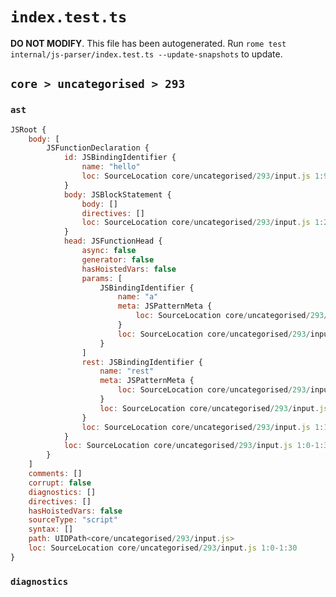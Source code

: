 # `index.test.ts`

**DO NOT MODIFY**. This file has been autogenerated. Run `rome test internal/js-parser/index.test.ts --update-snapshots` to update.

## `core > uncategorised > 293`

### `ast`

```javascript
JSRoot {
	body: [
		JSFunctionDeclaration {
			id: JSBindingIdentifier {
				name: "hello"
				loc: SourceLocation core/uncategorised/293/input.js 1:9-1:14 (hello)
			}
			body: JSBlockStatement {
				body: []
				directives: []
				loc: SourceLocation core/uncategorised/293/input.js 1:27-1:30
			}
			head: JSFunctionHead {
				async: false
				generator: false
				hasHoistedVars: false
				params: [
					JSBindingIdentifier {
						name: "a"
						meta: JSPatternMeta {
							loc: SourceLocation core/uncategorised/293/input.js 1:15-1:16
						}
						loc: SourceLocation core/uncategorised/293/input.js 1:15-1:16 (a)
					}
				]
				rest: JSBindingIdentifier {
					name: "rest"
					meta: JSPatternMeta {
						loc: SourceLocation core/uncategorised/293/input.js 1:21-1:25
					}
					loc: SourceLocation core/uncategorised/293/input.js 1:21-1:25 (rest)
				}
				loc: SourceLocation core/uncategorised/293/input.js 1:14-1:26
			}
			loc: SourceLocation core/uncategorised/293/input.js 1:0-1:30
		}
	]
	comments: []
	corrupt: false
	diagnostics: []
	directives: []
	hasHoistedVars: false
	sourceType: "script"
	syntax: []
	path: UIDPath<core/uncategorised/293/input.js>
	loc: SourceLocation core/uncategorised/293/input.js 1:0-1:30
}
```

### `diagnostics`

```

```
